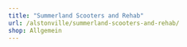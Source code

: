 ```yaml
---
title: "Summerland Scooters and Rehab"
url: /alstonville/summerland-scooters-and-rehab/
shop: Allgemein
---
```

